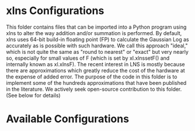 # xlns Configurations

This folder contains files that can be imported into a Python program using xlns to alter the way addition and/or summation is performed.  By default,  xlns uses 64-bit build-in floating point (FP) to calculate the Gaussian Log as accurately as is possible with such hardware.  We call this approach "ideal," which is not quite the same as "round to nearest" or "exact" but very nearly so, especially for small values of F (which is set by xl.xlnssetF() and internally known as xl.xlnsF).  The recent interest in LNS is mostly because there are approximations which greatly reduce the cost of the hardware at the expense of added error.  The purpose of the code in this folder is to implement some of the hundreds approximations that have been published in the literature.  We actively seek open-source contribution to this folder. (See below for details)

# Available Configurations

